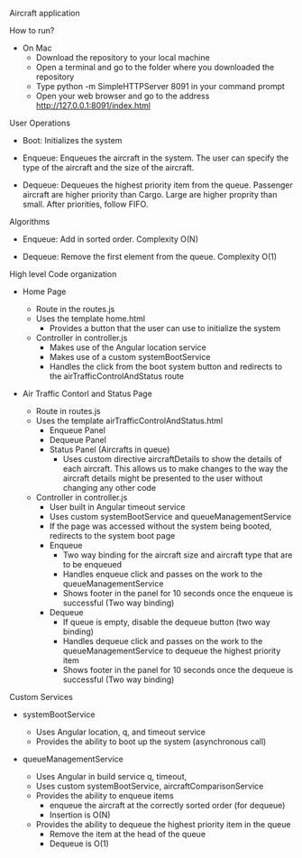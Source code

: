 Aircraft application

How to run?
- On Mac
    - Download the repository to your local machine
    - Open a terminal and go to the folder where you downloaded the repository
    - Type python -m SimpleHTTPServer 8091 in your command prompt
    - Open your web browser and go to the address http://127.0.0.1:8091/index.html


User Operations

- Boot: Initializes the system

- Enqueue: Enqueues the aircraft in the system. The user can specify the type of the aircraft and the size of the aircraft.

- Dequeue: Dequeues the highest priority item from the queue. Passenger aircraft are higher priority than Cargo. Large are higher proprity than small. After priorities, follow FIFO.

Algorithms

- Enqueue: Add in sorted order. Complexity O(N)

- Dequeue: Remove the first element from the queue. Complexity O(1)

High level Code organization

- Home Page
    - Route in the routes.js
    - Uses the template home.html
        - Provides a button that the user can use to initialize the system
    - Controller in controller.js
        - Makes use of the Angular location service
        - Makes use of a custom systemBootService
        - Handles the click from the boot system button and redirects to the airTrafficControlAndStatus route
        

- Air Traffic Contorl and Status Page
    - Route in routes.js
    - Uses the template airTrafficControlAndStatus.html
        - Enqueue Panel
        - Dequeue Panel
        - Status Panel (Aircrafts in queue)
            - Uses custom directive aircraftDetails to show the details of each aircraft. This allows us to make changes to the way the aircraft details might be presented to the user without changing any other code
    - Controller in controller.js
        - User built in Angular timeout service
        - Uses custom systemBootService and queueManagementService
        - If the page was accessed without the system being booted, redirects to the system boot page
        - Enqueue
            - Two way binding for the aircraft size and aircraft type that are to be enqueued
            - Handles enqueue click and passes on the work to the queueManagementService
            - Shows footer in the panel for 10 seconds once the enqueue is successful (Two way binding)
        - Dequeue
            - If queue is empty, disable the dequeue button (two way binding)
            - Handles dequeue click and passes on the work to the queueManagementService to dequeue the highest priority item
            - Shows footer in the panel for 10 seconds once the dequeue is successful (Two way binding)
    
Custom Services
- systemBootService
    - Uses Angular location, q, and timeout service
    - Provides the ability to boot up the system (asynchronous call)
    
- queueManagementService
    - Uses Angular in build service q, timeout,
    - Uses custom systemBootService, aircraftComparisonService
    - Provides the ability to enqueue items
        - enqueue the aircraft at the correctly sorted order (for dequeue)
        - Insertion is O(N)
    - Provides the ability to dequeue the highest priority item in the queue
        - Remove the item at the head of the queue
        - Dequeue is O(1)